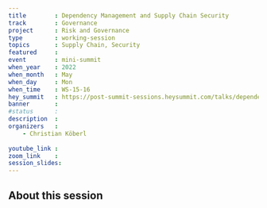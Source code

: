 ```yaml
---
title        : Dependency Management and Supply Chain Security
track        : Governance
project      : Risk and Governance
type         : working-session
topics       : Supply Chain, Security
featured     :
event        : mini-summit
when_year    : 2022
when_month   : May
when_day     : Mon
when_time    : WS-15-16
hey_summit   : https://post-summit-sessions.heysummit.com/talks/dependency-management-and-supply-chain-security/
banner       : 
#status      : 
description  :
organizers   :
    - Christian Köberl
   
youtube_link : 
zoom_link    : 
session_slides:
---
```




## About this session
